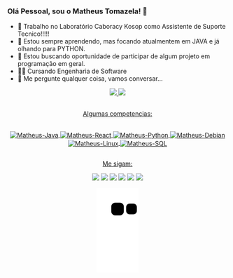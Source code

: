 ### Olá Pessoal, sou o Matheus Tomazela! 👋


- 🔭 Trabalho no Laboratório Caboracy Kosop como Assistente de Suporte Tecnico!!!!!
- 🌱 Estou sempre aprendendo, mas focando atualmentem em JAVA e já olhando para PYTHON.
- 👯 Estou buscando oportunidade de participar de algum projeto em programação em geral.
- 👨‍🎓 Cursando Engenharia de Software 
- 💬 Me pergunte qualquer coisa, vamos conversar...


<div align="center">
  <a href="https://github.com/MatheusRochaTomazela">
  <img height="180em" src="https://github-readme-stats.vercel.app/api?username=MatheusRochaTomazela&show_icons=true&theme=dark&include_all_commits=true&count_private=true"/>
  <img height="180em" src="https://github-readme-stats.vercel.app/api/top-langs/?username=MatheusRochaTomazela&layout=compact&langs_count=7&theme=dark"/>
    
 ##
  Algumas competencias:  
<div style="display: inline_block"><br>
  <img align="center" alt="Matheus-Java" height="30" width="40" src="https://cdn.jsdelivr.net/gh/devicons/devicon/icons/java/java-original.svg" />
  <img align="center" alt="Matheus-React" height="30" width="65" src="https://cdn.jsdelivr.net/gh/devicons/devicon/icons/react/react-original.svg" />
  <img align="center" alt="Matheus-Python" height="30" width="40" src="https://cdn.jsdelivr.net/gh/devicons/devicon/icons/python/python-original.svg" />
  <img align="center" alt="Matheus-Debian" height="30" width="40" src="https://cdn.jsdelivr.net/gh/devicons/devicon/icons/debian/debian-original.svg" />
  <img align="center" alt="Matheus-Linux" height="30" width="40" src="https://cdn.jsdelivr.net/gh/devicons/devicon/icons/linux/linux-original.svg" />
  <img align="center" alt="Matheus-SQL" height="30" width="40" src="https://cdn.jsdelivr.net/gh/devicons/devicon/icons/mysql/mysql-original.svg" />
</div>

##
 Me sigam:   
<div> 
  <a href="https://www.instagram.com/matheus.tomazela/" target="_blank"><img src="https://img.shields.io/badge/-Instagram-%23E4405F?style=for-the-badge&logo=instagram&logoColor=white" target="_blank"></a>
  <a href = "mailto:tomazela.matheus2015@gmail.com"><img src="https://img.shields.io/badge/Gmail-D14836?style=for-the-badge&logo=gmail&logoColor=white" target="_blank"></a>
  <a href="https://www.linkedin.com/in/matheus-tomazela-519829170" target="_blank"><img src="https://img.shields.io/badge/-LinkedIn-%230077B5?style=for-the-badge&logo=linkedin&logoColor=white" target="_blank"></a>
  <a href="https://api.whatsapp.com/send?1=pt_BR&phone=5541988406888" target="_blank"><img src="https://img.shields.io/badge/WhatsApp-25D366?style=for-the-badge&logo=whatsapp&logoColor=white" target="_blank"></a>
  <a href="https://steamcommunity.com/profiles/76561198931613228/" target="_blank"><img src="https://img.shields.io/badge/Steam-000000?style=for-the-badge&logo=steam&logoColor=white"></a>
  <a href="https://open.spotify.com/user/31yxn3qtudik7cbk6ycnwwkcpk2y" target="_blank"><img src="https://img.shields.io/badge/Spotify-1ED760?&style=for-the-badge&logo=spotify&logoColor=white" target="_blank"></a>

  ![Snake animation](https://github.com/MatheusRochaTomazela/MatheusRochaTomazela/blob/output/github-contribution-grid-snake.svg)
  
</div>
    
##
    
    
